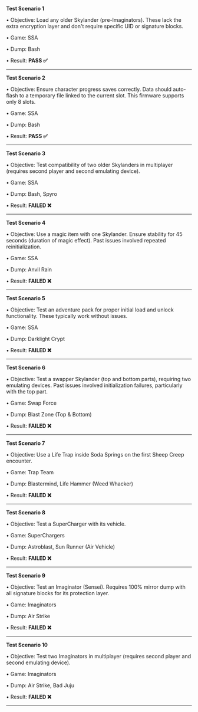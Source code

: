 **Test Scenario 1**

•    Objective: Load any older Skylander (pre-Imaginators). These lack the extra encryption layer and don't require specific UID or signature blocks.

•    Game: SSA

•    Dump: Bash

•    Result: **PASS ✅**

________________________________________
**Test Scenario 2**

•    Objective: Ensure character progress saves correctly. Data should auto-flash to a temporary file linked to the current slot. This firmware supports only 8 slots.

•    Game: SSA

•    Dump: Bash

•    Result: **PASS ✅**

________________________________________
**Test Scenario 3**

•    Objective: Test compatibility of two older Skylanders in multiplayer (requires second player and second emulating device).

•    Game: SSA

•    Dump: Bash, Spyro

•    Result: **FAILED ❌**

________________________________________
**Test Scenario 4**

•    Objective: Use a magic item with one Skylander. Ensure stability for 45 seconds (duration of magic effect). Past issues involved repeated reinitialization.

•    Game: SSA

•    Dump: Anvil Rain

•    Result: **FAILED ❌**

________________________________________
**Test Scenario 5**

•    Objective: Test an adventure pack for proper initial load and unlock functionality. These typically work without issues.

•    Game: SSA

•    Dump: Darklight Crypt

•    Result: **FAILED ❌**

________________________________________
**Test Scenario 6**

•    Objective: Test a swapper Skylander (top and bottom parts), requiring two emulating devices. Past issues involved initialization failures, particularly with the top part.

•    Game: Swap Force

•    Dump: Blast Zone (Top & Bottom)

•    Result: **FAILED ❌**

________________________________________
**Test Scenario 7**

•    Objective: Use a Life Trap inside Soda Springs on the first Sheep Creep encounter.

•    Game: Trap Team

•    Dump: Blastermind, Life Hammer (Weed Whacker)

•    Result: **FAILED ❌**

________________________________________
**Test Scenario 8**

•    Objective: Test a SuperCharger with its vehicle.

•    Game: SuperChargers

•    Dump: Astroblast, Sun Runner (Air Vehicle)

•    Result: **FAILED ❌**

________________________________________
**Test Scenario 9**

•    Objective: Test an Imaginator (Sensei). Requires 100% mirror dump with all signature blocks for its protection layer.

•    Game: Imaginators

•    Dump: Air Strike

•    Result: **FAILED ❌**

________________________________________
**Test Scenario 10**

•    Objective: Test two Imaginators in multiplayer (requires second player and second emulating device).

•    Game: Imaginators

•    Dump: Air Strike, Bad Juju

•    Result: **FAILED ❌**

________________________________________
